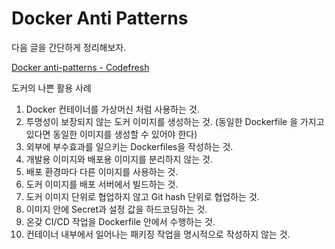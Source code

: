 # Docker Anti Patterns

다음 글을 간단하게 정리해보자.

[Docker anti-patterns - Codefresh](https://codefresh.io/containers/docker-anti-patterns/)

도커의 나쁜 활용 사례

1. Docker 컨테이너를 가상머신 처럼 사용하는 것.
2. 투명성이 보장되지 않는 도커 이미지를 생성하는 것. (동일한 Dockerfile 을 가지고 있다면 동일한 이미지를 생성할 수 있어야 한다)
3. 외부에 부수효과를 일으키는 Dockerfiles을 작성하는 것.
4. 개발용 이미지와 배포용 이미지를 분리하지 않는 것.
5. 배포 환경마다 다른 이미지를 사용하는 것.
6. 도커 이미지를 배포 서버에서 빌드하는 것.
7. 도커 이미지 단위로 협업하지 않고 Git hash 단위로 협업하는 것.
8. 이미지 안에 Secret과 설정 값을 하드코딩하는 것. 
9. 온갖 CI/CD 작업을 Dockerfile 안에서 수행하는 것.
10. 컨테이너 내부에서 일어나는 패키징 작업을 명시적으로 작성하지 않는 것.
